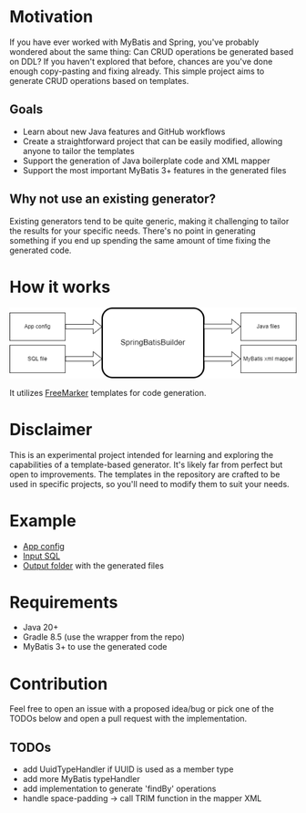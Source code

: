 # Motivation
If you have ever worked with MyBatis and Spring, you've probably wondered about the same thing: Can CRUD operations be generated based on DDL? 
If you haven't explored that before, chances are you've done enough copy-pasting and fixing already. This simple project aims to generate CRUD operations based on templates.

## Goals
- Learn about new Java features and GitHub workflows
- Create a straightforward project that can be easily modified, allowing anyone to tailor the templates
- Support the generation of Java boilerplate code and XML mapper
- Support the most important MyBatis 3+ features in the generated files

## Why not use an existing generator?
Existing generators tend to be quite generic, making it challenging to tailor the results for your specific needs. There's no point in generating something if you end up spending the same amount of time fixing the generated code.

# How it works
![How it works](./assets/diagram.png)

It utilizes [FreeMarker](https://freemarker.apache.org/) templates for code generation.

# Disclaimer
This is an experimental project intended for learning and exploring the capabilities of a template-based generator. It's likely far from perfect but open to improvements.
The templates in the repository are crafted to be used in specific projects, so you'll need to modify them to suit your needs.

# Example
- [App config](./src/main/resources/config.yaml)
- [Input SQL](./src/main/resources/example.sql)
- [Output folder](./output) with the generated files

# Requirements
- Java 20+
- Gradle 8.5 (use the wrapper from the repo)
- MyBatis 3+ to use the generated code

# Contribution
Feel free to open an issue with a proposed idea/bug or pick one of the TODOs below and open a pull request with the implementation.

## TODOs
- add UuidTypeHandler if UUID is used as a member type
- add more MyBatis typeHandler
- add implementation to generate 'findBy<ForeignKey>' operations
- handle space-padding -> call TRIM function in the mapper XML